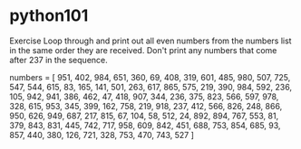 # python101

Exercise
Loop through and print out all even numbers from the numbers list in the same order they are received. Don't print any numbers that come after 237 in the sequence.

numbers = [
    951, 402, 984, 651, 360, 69, 408, 319, 601, 485, 980, 507, 725, 547, 544,
    615, 83, 165, 141, 501, 263, 617, 865, 575, 219, 390, 984, 592, 236, 105, 942, 941,
    386, 462, 47, 418, 907, 344, 236, 375, 823, 566, 597, 978, 328, 615, 953, 345,
    399, 162, 758, 219, 918, 237, 412, 566, 826, 248, 866, 950, 626, 949, 687, 217,
    815, 67, 104, 58, 512, 24, 892, 894, 767, 553, 81, 379, 843, 831, 445, 742, 717,
    958, 609, 842, 451, 688, 753, 854, 685, 93, 857, 440, 380, 126, 721, 328, 753, 470,
    743, 527
]
